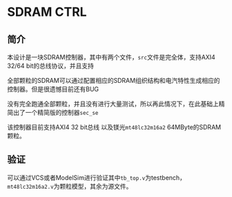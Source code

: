 # SDRAM CTRL

## 简介

本设计是一块SDRAM控制器，其中有两个文件，`src`文件是完全体，支持AXI4 32/64 bit的总线协议，并且支持

全部颗粒的SDRAM可以通过配置相应的SDRAM组织结构和电汽特性生成相应的控制器。但是很遗憾目前还有BUG

没有完全跑通全部颗粒，并且没有进行大量测试，所以再此情况下，在此基础上精简出了一个精简版的控制器`sec_se`

该控制器目前支持AXI4 32 bit总线 以及镁光`mt48lc32m16a2` 64MByte的SDRAM颗粒。

## 验证

可以通过VCS或者ModelSim进行验证其中`tb_top.v`为testbench，`mt48lc32m16a2.v`为颗粒模型，其余为源文件。

